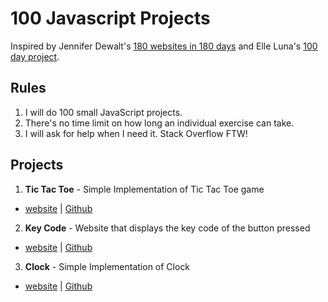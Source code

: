 # 100 Javascript Projects

Inspired by Jennifer Dewalt's [180 websites in 180 days](http://jenniferdewalt.com/index.html) and Elle Luna's [100 day project](https://thegreatdiscontent.com/100days).

## Rules

1. I will do 100 small JavaScript projects.
2. There's no time limit on how long an individual exercise can take.
3. I will ask for help when I need it. Stack Overflow FTW!

## Projects
1. **Tic Tac Toe** - Simple Implementation of Tic Tac Toe game
  - [website]("https://github.com/fahadkaleem/TicTacToeJS") | [Github]("https://github.com/fahadkaleem/TicTacToeJS")
2. **Key Code** - Website that displays the key code of the button pressed
  - [website]("https://github.com/fahadkaleem/KeyCode") | [Github]("https://github.com/fahadkaleem/KeyCode")
3. **Clock** - Simple Implementation of Clock
  - [website]("https://github.com/fahadkaleem/ClockJS") | [Github]("https://github.com/fahadkaleem/ClockJS")
